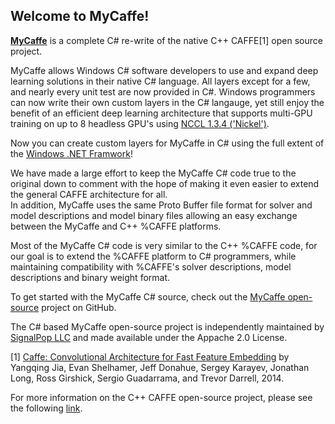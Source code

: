 <H2>Welcome to MyCaffe!</H2>

<b><a href="https://github.com/mycaffe">MyCaffe</a></b> is a complete C# re-write of the native C++ CAFFE[1] open source project.  

MyCaffe allows Windows C# software developers to use and expand deep learning solutions in their native C# language.  All layers except for a few, and nearly every unit test are now
provided in C#.  Windows programmers can now write their own custom layers in the C# langauge, yet still enjoy the benefit of an efficient deep learning architecture that supports 
multi-GPU training on up to 8 headless GPU's using <a href="https://devblogs.nvidia.com/parallelforall/fast-multi-gpu-collectives-nccl/">NCCL 1.3.4 ('Nickel')</a>.

Now you can create custom layers for MyCaffe in C# using the full extent of the <a href="https://msdn.microsoft.com/en-us/library/w0x726c2(v=vs.110).aspx">Windows .NET Framwork</a>!

We have made a large effort to keep the MyCaffe C# code true to the original down to comment with the hope of making it even easier to extend the general CAFFE architecture for all.  
In addition, MyCaffe uses the same Proto Buffer file format for solver and model descriptions and model binary files allowing an easy exchange between the MyCaffe and C++ %CAFFE platforms.  

Most of the MyCaffe C# code is very similar to the C++ %CAFFE code, for our goal is to extend the %CAFFE platform to C# programmers, while 
maintaining compatibility with %CAFFE's solver descriptions, model descriptions and binary weight format.

To get started with the MyCaffe C# source, check out the <a href="https://github.com/mycaffe">MyCaffe open-source</a> project on GitHub.  

The C# based MyCaffe open-source project is independently maintained by <a href="http://www.signalpop.com">SignalPop LLC</a> and made available under the Appache 2.0 License.

[1] [Caffe: Convolutional Architecture for Fast Feature Embedding](https://arxiv.org/abs/1408.5093) by Yangqing Jia, Evan Shelhamer, Jeff Donahue, Sergey Karayev, Jonathan Long, Ross Girshick, Sergio Guadarrama, and Trevor Darrell, 2014.

For more information on the C++ CAFFE open-source project, please see the following <a href="http://caffe.berkeleyvision.org/">link</a>.